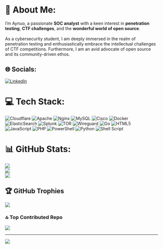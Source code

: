 # 💫 About Me:
I’m Aynuo, a passionate **SOC analyst** with a keen interest in **penetration testing**, **CTF challenges**, and the **wonderful world of open source**.<br><br>As a cybersecurity student, I am deeply immersed in the realm of penetration testing and enthusiastically embrace the intellectual challenges of CTF competitions. Furthermore, I am an avid advocate of open source and its community-driven ethos.


## 🌐 Socials:
[![LinkedIn](https://img.shields.io/badge/LinkedIn-%230077B5.svg?logo=linkedin&logoColor=white)](https://ir.linkedin.com/in/sobhan-hedayati-781078186)

# 💻 Tech Stack:
![Cloudflare](https://img.shields.io/badge/Cloudflare-F38020?style=for-the-badge&logo=Cloudflare&logoColor=white) ![Apache](https://img.shields.io/badge/apache-%23D42029.svg?style=for-the-badge&logo=apache&logoColor=white) ![Nginx](https://img.shields.io/badge/nginx-%23009639.svg?style=for-the-badge&logo=nginx&logoColor=white) ![MySQL](https://img.shields.io/badge/mysql-%2300000f.svg?style=for-the-badge&logo=mysql&logoColor=white) ![Cisco](https://img.shields.io/badge/cisco-%23049fd9.svg?style=for-the-badge&logo=cisco&logoColor=black) ![Docker](https://img.shields.io/badge/docker-%230db7ed.svg?style=for-the-badge&logo=docker&logoColor=white) ![ElasticSearch](https://img.shields.io/badge/-ElasticSearch-005571?style=for-the-badge&logo=elasticsearch) ![Splunk](https://img.shields.io/badge/splunk-%23000000.svg?style=for-the-badge&logo=splunk&logoColor=white) ![TOR](https://img.shields.io/badge/tor-%237E4798.svg?style=for-the-badge&logo=tor-project&logoColor=white) ![Wireguard](https://img.shields.io/badge/wireguard-%2388171A.svg?style=for-the-badge&logo=wireguard&logoColor=white) ![Go](https://img.shields.io/badge/go-%2300ADD8.svg?style=for-the-badge&logo=go&logoColor=white) ![HTML5](https://img.shields.io/badge/html5-%23E34F26.svg?style=for-the-badge&logo=html5&logoColor=white) ![JavaScript](https://img.shields.io/badge/javascript-%23323330.svg?style=for-the-badge&logo=javascript&logoColor=%23F7DF1E) ![PHP](https://img.shields.io/badge/php-%23777BB4.svg?style=for-the-badge&logo=php&logoColor=white) ![PowerShell](https://img.shields.io/badge/PowerShell-%235391FE.svg?style=for-the-badge&logo=powershell&logoColor=white) ![Python](https://img.shields.io/badge/python-3670A0?style=for-the-badge&logo=python&logoColor=ffdd54) ![Shell Script](https://img.shields.io/badge/shell_script-%23121011.svg?style=for-the-badge&logo=gnu-bash&logoColor=white)
# 📊 GitHub Stats:
![](https://github-readme-stats.vercel.app/api?username=Aynuo&theme=dracula&hide_border=false&include_all_commits=true&count_private=false)<br/>
![](https://github-readme-streak-stats.herokuapp.com/?user=Aynuo&theme=dracula&hide_border=false)<br/>
![](https://github-readme-stats.vercel.app/api/top-langs/?username=Aynuo&theme=dracula&hide_border=false&include_all_commits=true&count_private=false&layout=compact)

## 🏆 GitHub Trophies
![](https://github-profile-trophy.vercel.app/?username=Aynuo&theme=onestar&no-frame=true&no-bg=true&margin-w=4)

### 🔝 Top Contributed Repo
![](https://github-contributor-stats.vercel.app/api?username=Aynuo&limit=5&theme=radical&combine_all_yearly_contributions=true)

---
[![](https://visitcount.itsvg.in/api?id=Aynuo&icon=1&color=1)](https://visitcount.itsvg.in)

<!-- Proudly created with GPRM ( https://gprm.itsvg.in ) -->
